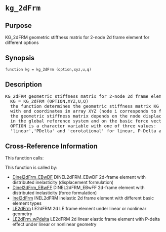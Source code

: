 
<!-- <a name="_top"></a>
<div><a href="../../_index.md">Home</a> &gt;  <a href="#">latest</a> &gt; <a href="_index.md">Element_Library</a> &gt; kg_2dFrm.m</div> -->

<!--<table width="100%"><tr><td align="left"><a href="../../_index.md"><img alt="<" border="0" src="../../left.png">&nbsp;Master index</a></td>
<td align="right"><a href="_index.md">Index for latest\Element_Library&nbsp;<img alt=">" border="0" src="../../right.png"></a></td></tr></table>-->
# `kg_2dFrm`
<!-- <h1>kg_2dFrm
</h1> -->

## <a name="_name"></a>Purpose

<!-- <h2 id="purpose"><a name="_name"></a>Purpose</h2> -->

KG_2dFRM geometric stiffness matrix for 2-node 2d frame element for different options

<!-- <div class="box"><strong>KG_2dFRM geometric stiffness matrix for 2-node 2d frame element for different options</strong></div> -->

## <a name="_synopsis"></a>Synopsis

`function kg = kg_2dFrm (option,xyz,u,q)` 
## <a name="_description"></a>Description

<pre class="comment">KG_2dFRM geometric stiffness matrix for 2-node 2d frame element for different options
  KG = KG_2dFRM (OPTION,XYZ,U,Q)
  the function determines the geometric stiffness matrix KG of a 2-node 2d frame element
  with end coordinates in array XYZ (node i corresponds to first column and node j to second);
  the geometric stiffness matrix depends on the node displacement values in array U (ndfx2)
  in the global reference system and on the basic force vector Q;
  OPTION is a character variable with one of three values:
  'linear','PDelta' and 'corotational' for linear, P-Delta and corotational geometry, resp.</pre>
<!-- <div class="fragment"><pre class="comment">KG_2dFRM geometric stiffness matrix for 2-node 2d frame element for different options
  KG = KG_2dFRM (OPTION,XYZ,U,Q)
  the function determines the geometric stiffness matrix KG of a 2-node 2d frame element
  with end coordinates in array XYZ (node i corresponds to first column and node j to second);
  the geometric stiffness matrix depends on the node displacement values in array U (ndfx2)
  in the global reference system and on the basic force vector Q;
  OPTION is a character variable with one of three values:
  'linear','PDelta' and 'corotational' for linear, P-Delta and corotational geometry, resp.</pre></div> -->

<!-- crossreference -->
## <a name="_cross"></a>Cross-Reference Information

This function calls:
<ul style="list-style-image:url(../../matlabicon.gif)">
</ul>
This function is called by:
<ul style="list-style-image:url(../../matlabicon.gif)">
<li><a href="Dinel2dFrm_EBwDF.md" class="code" title="function ElemResp = Dinel2dFrm_EBwDF (action,el_no,xyz,ElemData,ElemState)">Dinel2dFrm_EBwDF</a>	DINEL2dFRM_EBwDF 2d-frame element with distributed inelasticity (displacement formulation)</li><li><a href="Dinel2dFrm_EBwFF.md" class="code" title="function ElemResp = Dinel2dFrm_EBwFF (action,el_no,xyz,ElemData,ElemState)">Dinel2dFrm_EBwFF</a>	DINEL2dFRM_EBwFF 2d-frame element with distributed inelasticity (force formulation)</li><li><a href="Inel2dFrm.md" class="code" title="function ElemResp = Inel2dFrm (action,el_no,xyz,ElemData,ElemState)">Inel2dFrm</a>	INEL2dFRM inelastic 2d frame element with different basic element types</li><li><a href="LE2dFrm.md" class="code" title="function ElemResp = LE2dFrm (action,el_no,xyz,ElemData,ElemState)">LE2dFrm</a>	LE2dFRM 2d LE frame element under linear or nonlinear geometry</li><li><a href="LE2dFrm_wPdelta.md" class="code" title="function ElemResp = LE2dFrm_wPdelta (action,el_no,xyz,ElemData,ElemState)">LE2dFrm_wPdelta</a>	LE2dFRM 2d linear elastic frame element with P-delta effect under linear or nonlinear geometry</li></ul>
<!-- crossreference -->




<!-- <hr><address>Generated on Thu 28-Jan-2021 18:22:44 by <strong><a href="http://www.artefact.tk/software/matlab/m2html/" title="Matlab Documentation in HTML">m2html</a></strong> &copy; 2005</address> -->